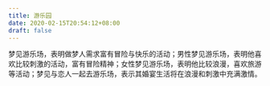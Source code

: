 ```yaml
---
title: 游乐园
date: 2020-02-15T20:54:12+08:00
draft: false
---
```


梦见游乐场，表明做梦人需求富有冒险与快乐的活动；男性梦见游乐场，表明他喜欢比较刺激的活动，富有冒险精神；女性梦见游乐场，表明他比较浪漫，喜欢旅游等活动；梦见与恋人一起去游乐场，表示其婚宴生活将在浪漫和刺激中充满激情。

